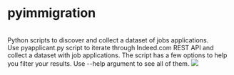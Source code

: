 # pyimmigration
</br>Python scripts to discover and collect a dataset of jobs applications. 
</br>Use pyapplicant.py script to iterate through Indeed.com REST API and collect a dataset with job applications.
The script has a few options to help you filter your results. Use --help argument to see all of them.
<img src='https://i.imgur.com/Bi9gRuB.jpg'>
